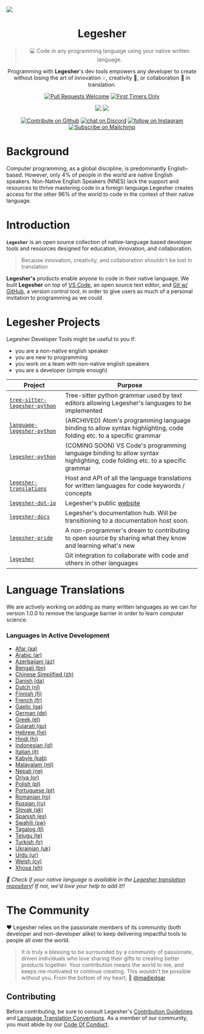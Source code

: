 <img src="https://github.com/legesher/.github/assets/7844510/7e47280c-4357-4f16-b9fb-f33e2205bd23" align="center"/>

<h1 align="center">Legesher</h1>
<blockquote align="center">💻 Code in any programming language using your native written language.</blockquote>
<p align="center">Programming with <b>Legesher</b>'s dev tools empowers any developer to create without losing the art of innovation 💡, creativity 🎨, or collaboration 🤝 in translation. </p>

<!-- DEVELOPMENT BADGES -->
<p align="center" style="margin-bottom: 5px; margin-top: 5px;">
    <a href="http://makeapullrequest.com">
        <img src="https://img.shields.io/badge/pull_requests-welcome-brightgreen.svg?style=flat-square&labelColor=black" alt="Pull Requests Welcome"></a>
    <a href="https://github.com/legesher/legesher-translations/issues?q=is%3Aopen+is%3Aissue+label%3A%22Good+First+Issue%22">
        <img src="https://img.shields.io/badge/first--timers--only-friendly-success.svg?style=flat-square&labelColor=black" alt="First Timers Only"></a>
</p>
<!-- SUPPORT BADGES -->
<p align="center" style="margin-bottom: 5px;>
    <a href="#the-community" alt="All Contributors">
        <img src="https://img.shields.io/badge/all_contributors-82-black?style=flat-square&color=f58977&labelColor=black" /></a>
    <a href="https://github.com/sponsors/madiedgar" alt="Sponsors on Github">
        <img src="https://img.shields.io/badge/sponsor-@madiedgar-black?style=flat-square&color=f58977&labelColor=black" /></a>
</p>
<!-- SOCIAL BADGES -->
<p align="center">
    <a href="https://github.com/legesher">
        <img src="https://img.shields.io/badge/-Contribute-black?style=flat-square&logo=github&logoColor=7ed2e7"
            alt="Contribute on Github"></a>
    <a href="https://discord.gg/DkVjVDP">
        <img src="https://img.shields.io/badge/-Chat-black?style=flat-square&logo=discord&logoColor=7ed2e7"
            alt="chat on Discord"></a>
    <a href="https://www.instagram.com/legesher/">
        <img src="https://img.shields.io/badge/-Connect-black?style=flat-square&logo=instagram&logoColor=7ed2e7"
            alt="follow on Instagram"></a>
    <a href="https://mailchi.mp/083d8b2e0e12/legesher-landing-page">
        <img src="https://img.shields.io/badge/-Subscribe-black?style=flat-square&logo=mailchimp&logoColor=7ed2e7"
            alt="Subscribe on Mailchimp"></a>    
</p>
<!-- SOCIAL MEDIA -->

# Background

Computer programming, as a global discipline, is predominantly English-based. However, only 4% of people in the world are native English speakers. Non-Native English Speakers (NNES) lack the support and resources to thrive mastering code in a foreign language.Legesher creates access for the other 96% of the world to code in the context of their native language. 

# Introduction

**`Legesher`** is an open source collection of native-language based developer tools and resources designed for education, innovation, and collaboration. 

> Because innovation, creativity, and collaboration shouldn't be lost in translation

**Legesher's** products enable anyone to code in their native language. We built **Legesher** on top of [VS Code](https://code.visualstudio.com/), an open source text editor, and [Git w/ GitHub](https://github.com), a version control tool, in order to give users as much of a personal invitation to programming as we could.

# Legesher Projects

Legesher Developer Tools might be useful to you if:

- you are a non-native english speaker
- you are new to programming
- you work on a team with non-native english speakers
- you are a developer (simple enough)

| Project                                                                                  | Purpose                                                                                                   |
| ---------------------------------------------------------------------------------------- | --------------------------------------------------------------------------------------------------------- |
| [`tree-sitter-legesher-python`](https://github.com/legesher/tree-sitter-legesher-python) | Tree-sitter python grammar used by text editors allowing Legesher's languages to be implemented           |
| [`language-legesher-python`](https://github.com/legesher/language-legesher-python)       | (ARCHIVED) Atom's programming language binding to allow syntax highlighting, code folding etc. to a specific grammar |
| [`legesher-python`](https://github.com/legesher/legesher-python)                         | (COMING SOON) VS Code's programming language binding to allow syntax highlighting, code folding etc. to a specific grammar |
| [`legesher-translations`](https://github.com/legesher/legesher-translations)             | Host and API of all the language translations for written languages for code keywords / concepts          |
| [`legesher-dot-io`](https://github.com/legesher/legesher-dot-io)                         | Legesher's public [website](https://legesher.io)                                                          |
| [`legesher-docs`](https://github.com/legesher/legesher-docs)                             | Legesher's documentation hub. Will be transitioning to a documentation host soon.                         |
| [`legesher-pride`](https://github.com/legesher/legesher-pride)                           | A non-programmer's dream to contributing to open source by sharing what they know and learning what's new |
| [`legesher`](https://github.com/legesher/legesher)                                       | Git integration to collaborate with code and others in other languages                                    |

# Language Translations

We are actively working on adding as many written languages as we can for version 1.0.0 to remove the language barrier in order to learn computer science.

### Languages in Active Development

- [Afar (aa)](https://github.com/legesher/legesher-translations/milestone/2)
- [Arabic (ar)](https://github.com/legesher/legesher-translations/milestone/2)
- [Azerbaijani (az)](https://github.com/legesher/legesher-translations/milestone/2)
- [Bengali (bn)](https://github.com/legesher/legesher-translations/milestone/7)
- [Chinese Simplified (zh)](https://github.com/legesher/legesher-translations/milestone/9)
- [Danish (da)](https://github.com/legesher/legesher-translations/milestone/2)
- [Dutch (nl)](https://github.com/legesher/legesher-translations/milestone/2)
- [Finnish (fi)](https://github.com/legesher/legesher-translations/milestone/2)
- [French (fr)](https://github.com/legesher/legesher-translations/milestone/6)
- [Gaelic (ga)](https://github.com/legesher/legesher-translations/milestone/2)
- [German (de)](https://github.com/legesher/legesher-translations/milestone/2)
- [Greek (el)](https://github.com/legesher/legesher-translations/milestone/2)
- [Gujarati (gu)](https://github.com/legesher/legesher-translations/milestone/2)
- [Hebrew (he)](https://github.com/legesher/legesher-translations/milestone/2)
- [Hindi (hi)](https://github.com/legesher/legesher-translations/milestone/5)
- [Indonesian (id)](https://github.com/legesher/legesher-translations/milestone/2)
- [Italian (it)](https://github.com/legesher/legesher-translations/milestone/2)
- [Kabyle (kab)](https://github.com/legesher/legesher-translations/milestone/2)
- [Malayalam (ml)](https://github.com/legesher/legesher-translations/milestone/8)
- [Nepali (ne)](https://github.com/legesher/legesher-translations/milestone/2)
- [Oriya (or)](https://github.com/legesher/legesher-translations/milestone/3)
- [Polish (pl) ](https://github.com/legesher/legesher-translations/milestone/2)
- [Portuguese (pt)](https://github.com/legesher/legesher-translations/milestone/2)
- [Romanian (ro)](https://github.com/legesher/legesher-translations/milestone/2)
- [Russian (ru)](https://github.com/legesher/legesher-translations/milestone/2)
- [Slovak (sk)](https://github.com/legesher/legesher-translations/milestone/4)
- [Spanish (es)](https://github.com/legesher/legesher-translations/milestone/2)
- [Swahili (sw)](https://github.com/legesher/legesher-translations/milestone/2)
- [Tagalog (tl)](https://github.com/legesher/legesher-translations/milestone/2)
- [Telugu (te)](https://github.com/legesher/legesher-translations/milestone/2)
- [Turkish (tr)](https://github.com/legesher/legesher-translations/milestone/2)
- [Ukrainian (uk)](https://github.com/legesher/legesher-translations/milestone/2)
- [Urdu (ur)](https://github.com/legesher/legesher-translations/milestone/2)
- [Welsh (cy)](https://github.com/legesher/legesher-translations/milestone/2)
- [Xhosa (xh)](https://github.com/legesher/legesher-translations/milestone/2)

_📢 Check if your native language is available in the [Legesher translation repository](https://github.com/legesher/legesher-translations)! If not, we'd love your help to add it!!_


# The Community

❤️ Legesher relies on the passionate members of its community (both developer and non-developer alike) to keep delivering impactful tools to people all over the world.

> It is truly a blessing to be surrounded by a community of passionate, driven individuals who love sharing their gifts to creating better products together. Your contribution means the world to me, and keeps me motivated to continue creating. This wouldn't be possible without you. From the bottom of my heart, 💛 [@madiedgar](https://github.com/madiedgar)

## Contributing

Before contributing, be sure to consult Legesher's [Contribution Guidelines](https://docs.legesher.io/the-official-things/contributing-guidelines) and [Language Translation Conventions](https://docs.legesher.io/legesher-translations/translation-conventions). As a member of our community, you must abide by our [Code Of Conduct](https://docs.legesher.io/the-official-things/code-of-conduct).